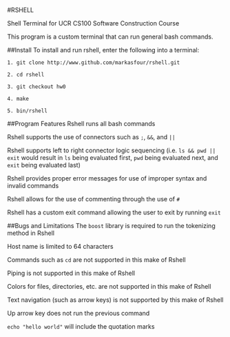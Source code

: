#RSHELL 

Shell Terminal for UCR CS100 Software Construction Course

This program is a custom terminal that can run general bash commands.

##Install
To install and run rshell, enter the following into a terminal: 

```
1. git clone http://www.github.com/markasfour/rshell.git

2. cd rshell

3. git checkout hw0

4. make

5. bin/rshell
```

##Program Features
Rshell runs all bash commands

Rshell supports the use of connectors such as ```;```, ```&&```, and ```||```

Rshell supports left to right connector logic sequencing (i.e. ```ls && pwd || exit``` would result in ```ls``` being evaluated first, ```pwd``` being evaluated next, and ```exit``` being evaluated last) 

Rshell provides proper error messages for use of improper syntax and invalid commands

Rshell allows for the use of commenting through the use of ```#```

Rshell has a custom exit command allowing the user to exit by running ```exit``` 


##Bugs and Limitations
The ```boost``` library is required to run the tokenizing method in Rshell

Host name is limited to 64 characters

Commands such as ```cd``` are not supported in this make of Rshell

Piping is not supported in this make of Rshell

Colors for files, directories, etc. are not supported in this make of Rshell

Text navigation (such as arrow keys) is not supported by this make of Rshell

Up arrow key does not run the previous command

```echo "hello world"``` will include the quotation marks

